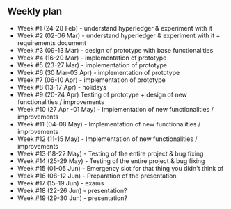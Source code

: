 ## Weekly plan ##

- Week #1 (24-28 Feb) - understand hyperledger & experiment with it
- Week #2 (02-06 Mar) - understand hyperledger & experiment with it + requirements document
- Week #3 (09-13 Mar) - design of prototype with base functionalities
- Week #4 (16-20 Mar) - implementation of prototype
- Week #5 (23-27 Mar) - implementation of prototype
- Week #6 (30 Mar-03 Apr) - implementation of prototype
- Week #7 (06-10 Apr) - implementation of prototype
- Week #8 (13-17 Apr) - holidays
- Week #9 (20-24 Apr) Testing of prototype + design of new functionalities / improvements
- Week #10 (27 Apr -01 May) - Implementation of new functionalities / improvements
- Week #11 (04-08 May) - Implementation of new functionalities / improvements
- Week #12 (11-15 May) - Implementation of new functionalities / improvements
- Week #13 (18-22 May) - Testing of the entire project & bug fixing
- Week #14 (25-29 May) - Testing of the entire project & bug fixing
- Week #15 (01-05 Jun) - Emergency slot for that thing you didn't think of
- Week #16 (08-12 Jun) - Preparation of the presentation
- Week #17 (15-19 Jun) - exams
- Week #18 (22-26 Jun) - presentation?
- Week #19 (29-30 Jun) - presentation? 
